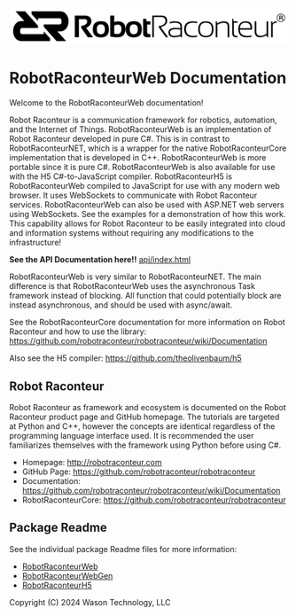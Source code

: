 <p align="center"><img src="images/logo-header.svg"></p>

# RobotRaconteurWeb Documentation

Welcome to the RobotRaconteurWeb documentation!

Robot Raconteur is a communication framework for robotics, automation, and the Internet of Things. RobotRaconteurWeb
is an implementation of Robot Raconteur developed in pure C#. This is in contrast to RobotRaconteurNET, which
is a wrapper for the native RobotRaconteurCore implementation that is developed in C++. RobotRaconteurWeb
is more portable since it is pure C#. RobotRaconteurWeb is also available for use with the H5 C#-to-JavaScript
compiler. RobotRaconteurH5 is RobotRaconteurWeb compiled to JavaScript for use with any modern web browser.
It uses WebSockets to communicate with Robot Raconteur services. RobotRaconteurWeb can also be used with ASP.NET
web servers using WebSockets. See the examples for a demonstration of how this work. This capability allows
for Robot Raconteur to be easily integrated into cloud and information systems without requiring any modifications
to the infrastructure!

**See the API Documentation here!!** [api/index.html](api/index.html)

RobotRaconteurWeb is very similar to RobotRaconteurNET. The main difference is that RobotRaconteurWeb
uses the asynchronous Task framework instead of blocking. All function that could potentially block
are instead asynchronous, and should be used with async/await.

See the RobotRaconteurCore documentation for more information on Robot Raconteur and how to use the library:
https://github.com/robotraconteur/robotraconteur/wiki/Documentation

Also see the H5 compiler: https://github.com/theolivenbaum/h5

## Robot Raconteur

Robot Raconteur as framework and ecosystem is documented on the Robot Raconteur product page and GitHub homepage.
The tutorials are targeted at Python and C++, however the concepts are identical regardless of the programming
language interface used. It is recommended the user familiarizes themselves with the framework using Python
before using C\#.

* Homepage: http://robotraconteur.com
* GitHub Page: https://github.com/robotraconteur/robotraconteur
* Documentation: https://github.com/robotraconteur/robotraconteur/wiki/Documentation
* RobotRaconteurCore: https://github.com/robotraconteur/robotraconteur

## Package Readme

See the individual package Readme files for more information:

* [RobotRaconteurWeb](articles/robotraconteurweb_readme.md)
* [RobotRaconteurWebGen](articles/robotraconteurwebgen_readme.md)
* [RobotRaconteurH5](articles/robotraconteurh5_readme.md)

Copyright (C) 2024 Wason Technology, LLC
